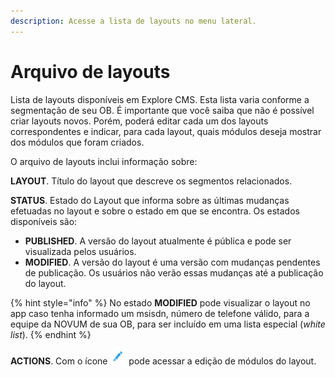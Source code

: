 ```yaml
---
description: Acesse a lista de layouts no menu lateral.
---
```


# Arquivo de layouts

Lista de layouts disponíveis em Explore CMS. Esta lista varia conforme a segmentação de seu OB. É importante que você saiba que não é possível criar layouts novos. Porém, poderá editar cada um dos layouts correspondentes e indicar, para cada layout, quais módulos deseja mostrar dos módulos que foram criados.

O arquivo de layouts inclui informação sobre:

**LAYOUT**. Título do layout que descreve os segmentos relacionados.

**STATUS**. Estado do Layout que informa sobre as últimas mudanças efetuadas no layout e sobre o estado em que se encontra. Os estados disponíveis são:

* **PUBLISHED**. A versão do layout atualmente é pública e pode ser visualizada pelos usuários.
* **MODIFIED**. A versão do layout é uma versão com mudanças pendentes de publicação. Os usuários não verão essas mudanças até a publicação do layout.

{% hint style="info" %}
No estado **MODIFIED** pode visualizar o layout no app caso tenha informado um msisdn, número de telefone válido, para a equipe da NOVUM de sua OB, para ser incluído em uma lista especial \(_white list_\).
{% endhint %}

**ACTIONS**. Com o ícone ![](https://github.com/iciaparicio/explore-cms/blob/master/.gitbook/assets/icono_editar.png?raw=true) pode acessar a edição de módulos do layout.

